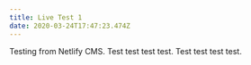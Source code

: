 ```yaml
---
title: Live Test 1
date: 2020-03-24T17:47:23.474Z
---
```

Testing from Netlify CMS. Test test test test. Test test test test.